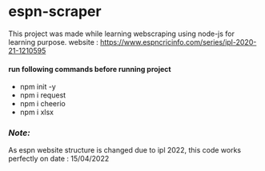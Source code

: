 # espn-scraper
This project was made while learning webscraping using node-js for learning purpose. website : https://www.espncricinfo.com/series/ipl-2020-21-1210595

#### run following commands before running project
- npm init -y
- npm i request
- npm i cheerio
- npm i xlsx


### *Note:* 
As espn website structure is changed due to ipl 2022, this code works perfectly on date : 15/04/2022
